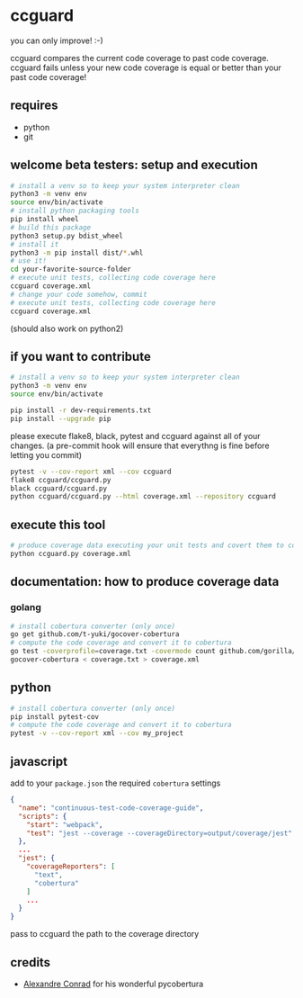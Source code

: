 # ccguard

you can only improve! :-)

ccguard compares the current code coverage to past code coverage. ccguard fails unless your new code coverage is equal or better than your past code coverage!

## requires

- python
- git

## welcome beta testers: setup and execution

```sh
# install a venv so to keep your system interpreter clean
python3 -m venv env
source env/bin/activate
# install python packaging tools
pip install wheel
# build this package
python3 setup.py bdist_wheel
# install it
python3 -m pip install dist/*.whl
# use it!
cd your-favorite-source-folder
# execute unit tests, collecting code coverage here
ccguard coverage.xml
# change your code somehow, commit
# execute unit tests, collecting code coverage here
ccguard coverage.xml
```

(should also work on python2)

## if you want to contribute

```sh
# install a venv so to keep your system interpreter clean
python3 -m venv env
source env/bin/activate

pip install -r dev-requirements.txt
pip install --upgrade pip
```

please execute flake8, black, pytest and ccguard against all of your changes.
(a pre-commit hook will ensure that everythng is fine before letting you commit)

```sh
pytest -v --cov-report xml --cov ccguard
flake8 ccguard/ccguard.py
black ccguard/ccguard.py
python ccguard/ccguard.py --html coverage.xml --repository ccguard
```

## execute this tool

```sh
# produce coverage data executing your unit tests and covert them to cobertura, then
python ccguard.py coverage.xml
```

## documentation: how to produce coverage data

### golang

```sh
# install cobertura converter (only once)
go get github.com/t-yuki/gocover-cobertura
# compute the code coverage and convert it to cobertura
go test -coverprofile=coverage.txt -covermode count github.com/gorilla/mux
gocover-cobertura < coverage.txt > coverage.xml
```

## python

```sh
# install cobertura converter (only once)
pip install pytest-cov
# compute the code coverage and convert it to cobertura
pytest -v --cov-report xml --cov my_project
```

## javascript

add to your `package.json` the required `cobertura` settings

```json
{
  "name": "continuous-test-code-coverage-guide",
  "scripts": {
    "start": "webpack",
    "test": "jest --coverage --coverageDirectory=output/coverage/jest"
  },
  ...
  "jest": {
    "coverageReporters": [
      "text",
      "cobertura"
    ]
    ...
  }
}
```

pass to ccguard the path to the coverage directory

## credits

- [Alexandre Conrad](https://pypi.org/user/aconrad/) for his wonderful pycobertura
